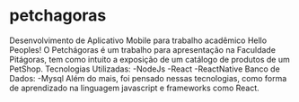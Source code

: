 # petchagoras
Desenvolvimento de Aplicativo Mobile para trabalho acadêmico
Hello Peoples!
O Petchágoras é um trabalho para apresentação na Faculdade Pitágoras, tem como intuito a exposição de um catálogo de produtos de um PetShop.
Tecnologias Utilizadas: 
  -NodeJs
  -React
  -ReactNative 
 Banco de Dados:
  -Mysql
Além do mais, foi pensado nessas tecnologias, como forma de aprendizado na linguagem javascript e frameworks como React.
